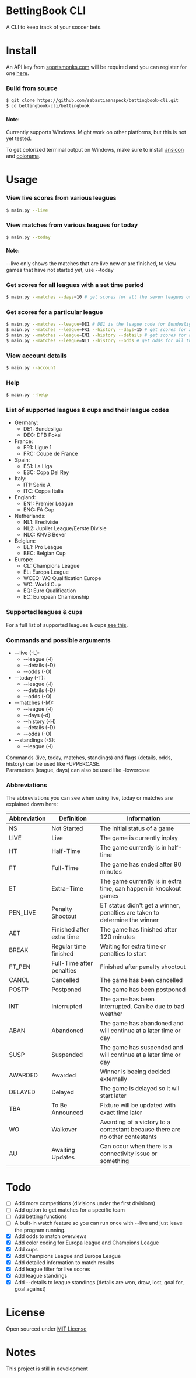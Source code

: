 BettingBook CLI
=====

A CLI to keep track of your soccer bets.

Install
=====

An API key from [sportsmonks.com](https://sportmonks.com/) will be required and you can register for one [here](http://sportsmonks.com/register).

### Build from source

```bash
$ git clone https://github.com/sebastiaanspeck/bettingbook-cli.git
$ cd bettingbook-cli/bettingbook
```

#### Note:
Currently supports Windows. Might work on other platforms, but this is not yet tested.

To get colorized terminal output on Windows, make sure to install [ansicon](https://github.com/adoxa/ansicon/releases/latest) and [colorama](https://pypi.python.org/pypi/colorama).

Usage
====

### View live scores from various leagues

```bash
$ main.py --live
```

### View matches from various leagues for today

```bash
$ main.py --today
```

#### Note:
--live only shows the matches that are live now or are finished, to view games that have not started yet, use --today

### Get scores for all leagues with a set time period

```bash
$ main.py --matches --days=10 # get scores for all the seven leagues over the coming 10 days
```

### Get scores for a particular league

```bash
$ main.py --matches --league=DE1 # DE1 is the league code for Bundesliga
$ main.py --matches --league=FR1 --history --days=15 # get scores for all the French Ligue 1 games over the past 15 days
$ main.py --matches --league=EN1 --history --details # get scores for all the Premier League games over the past 6 days and showing the goalscorers.
$ main.py --matches --league=NL1 --history --odds # get odds for all the Eredivisie games over the past 6 days and showing the odds (in corresponding colors).
```

### View account details

```bash
$ main.py --account
```

### Help
```bash
$ main.py --help
```
### List of supported leagues & cups and their league codes

- Germany:
  - DE1: Bundesliga
  - DEC: DFB Pokal
- France:
  - FR1: Ligue 1
  - FRC: Coupe de France
- Spain:
  - ES1: La Liga
  - ESC: Copa Del Rey
- Italy:
  - IT1: Serie A
  - ITC: Coppa Italia
- England:
  - EN1: Premier League
  - ENC: FA Cup
- Netherlands:
  - NL1: Eredivisie
  - NL2: Jupiler League/Eerste Divisie
  - NLC: KNVB Beker
- Belgium:
  - BE1: Pro League
  - BEC: Belgian Cup
- Europe:
  - CL: Champions League
  - EL: Europa League
  - WCEQ: WC Qualification Europe
  - WC: World Cup
  - EQ: Euro Qualification
  - EC: European Chamionship

### Supported leagues & cups

For a full list of supported leagues & cups [see this](bettingbook/leagues.json).

### Commands and possible arguments
- --live (-L):
  - --league (-l)
  - --details (-D)
  - --odds (-O)
- --today (-T):
  - --league (-l)
  - --details (-D)
  - --odds (-O)
- --matches (-M):
  - --league (-l)
  - --days (-d)
  - --history (-H)
  - --details (-D)
  - --odds (-O)
- --standings (-S):
  - --league (-l)

Commands (live, today, matches, standings) and flags (details, odds, history) can be used like -UPPERCASE.  
Parameters (league, days) can also be used like -lowercase


### Abbreviations
The abbreviations you can see when using live, today or matches are explained down here:

Abbreviation | Definition | Information
--- | --- | ---
NS |	Not Started	| The initial status of a game
LIVE |	Live |	The game is currently inplay
HT |	Half-Time |	The game currently is in half-time
FT |	Full-Time	| The game has ended after 90 minutes
ET |	Extra-Time |	The game currently is in extra time, can happen in knockout games
PEN_LIVE |	Penalty Shootout |	ET status didn't get a winner, penalties are taken to determine the winner
AET |	Finished after extra time	| The game has finished after 120 minutes
BREAK |	Regular time finished	| Waiting for extra time or penalties to start
FT_PEN | Full-Time after penalties |	Finished after penalty shootout
CANCL |	Cancelled	| The game has been cancelled
POSTP	| Postponed	| The game has been postponed
INT	| Interrupted	| The game has been interrupted. Can be due to bad weather
ABAN | Abandoned | The game has abandoned and will continue at a later time or day
SUSP | Suspended | The game has suspended and will continue at a later time or day
AWARDED	| Awarded |	Winner is beeing decided externally
DELAYED	| Delayed	| The game is delayed so it wil start later
TBA	| To Be Announced	| Fixture will be updated with exact time later
WO | Walkover	| Awarding of a victory to a contestant because there are no other contestants
AU | Awaiting Updates | Can occur when there is a connectivity issue or something


Todo
====
- [ ] Add more competitions (divisions under the first divisions)
- [ ] Add option to get matches for a specific team
- [ ] Add betting functions
- [ ] A built-in watch feature so you can run once with --live and just leave the program running.
- [x] Add odds to match overviews
- [x] Add color coding for Europa league and Champions League
- [x] Add cups
- [x] Add Champions League and Europa League
- [x] Add detailed information to match results
- [x] Add league filter for live scores
- [x] Add league standings
- [x] Add --details to league standings (details are won, draw, lost, goal for, goal against)

License
====
Open sourced under [MIT License](LICENSE)

Notes
===
This project is still in development

